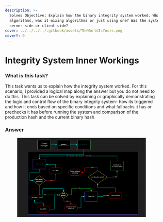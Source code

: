 ```yaml
---
description: >-
  Solves Objective: Explain how the binary integrity system worked. What
  algorithms, was it mixing algorithms or just using one? Was the system also
  server side or client side?
cover: ../../../../.gitbook/assets/TheWorldIsYours.png
coverY: 0
---
```


# Integrity System Inner Workings

### What is this task?

This task wants us to explain how the integrity system worked. For this scenario, I provided a logical map along the answer but you do not need to do this. This task can be solved by explaining or graphically demonstrating the logic and control flow of the binary integrity system- how its triggered and how it ends based on specific conditions and what fallbacks it has or prechecks it has before running the system and comparison of the production hash and the current binary hash.

### Answer

<figure><img src="../../../../.gitbook/assets/BinaryIntegritySystemLogic (1).png" alt=""><figcaption></figcaption></figure>

